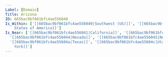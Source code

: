 ```yaml
---
Label: [Domain]
Title: Arizona
ID: 665bac9bf061bfc4ae556040
Is_Within: ['[[665bac9bf061bfc4ae556049|Southwest (US)]]', '[[665bac9bf061bfc4ae55604b|United
    States of America]]']
Is_Near: ['[[665bac9bf061bfc4ae556041|California]]', '[[665bac9bf061bfc4ae556042|Colorado]]',
  '[[665bac9bf061bfc4ae556044|Nevada]]', '[[665bac9bf061bfc4ae556045|New Mexico]]',
  '[[665bac9bf061bfc4ae55604a|Texas]]', '[[665bac9bf061bfc4ae55604c|Utah]]', '[[665cb893754819c678b6258c|New
    York]]']
---
```


